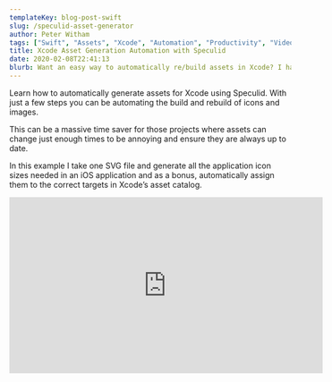 ```yaml
---
templateKey: blog-post-swift
slug: /speculid-asset-generator
author: Peter Witham
tags: ["Swift", "Assets", "Xcode", "Automation", "Productivity", "Videos"]
title: Xcode Asset Generation Automation with Speculid
date: 2020-02-08T22:41:13
blurb: Want an easy way to automatically re/build assets in Xcode? I have it right here for you.
---
```


Learn how to automatically generate assets for Xcode using Speculid. With just a few steps you can be automating the build and rebuild of icons and images.

This can be a massive time saver for those projects where assets can change just enough times to be annoying and ensure they are always up to date.

In this example I take one SVG file and generate all the application icon sizes needed in an iOS application and as a bonus, automatically assign them to the correct targets in Xcode’s asset catalog.

<iframe width="560" height="315" src="https://www.youtube.com/embed/U3Ytfh6tK7E" frameborder="0" allow="accelerometer; autoplay; encrypted-media; gyroscope; picture-in-picture" allowfullscreen></iframe>
